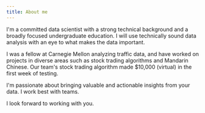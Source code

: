 ```yaml
---
title: About me
---
```

I'm a committed data scientist with a strong technical background and a broadly focused undergraduate education. I will use technically sound data analysis with an eye to what makes the data important.

I was a fellow at Carnegie Mellon analyzing traffic data, and have worked on projects in diverse areas such as stock trading algorithms and Mandarin Chinese. Our team's stock trading algorithm made $10,000 (virtual) in the first week of testing.

I'm passionate about bringing valuable and actionable insights from your data. I work best with teams.

I look forward to working with you.
